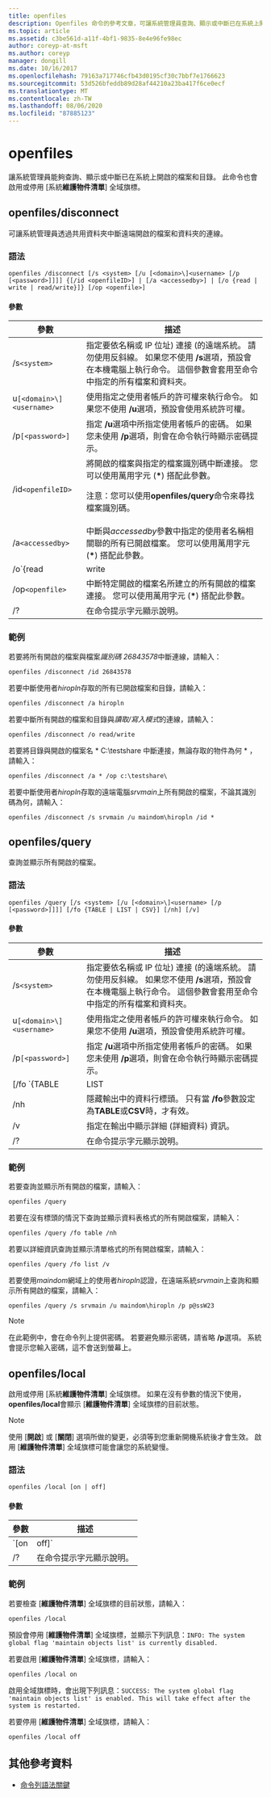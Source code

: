 ```yaml
---
title: openfiles
description: Openfiles 命令的參考文章，可讓系統管理員查詢、顯示或中斷已在系統上開啟的檔案和目錄。
ms.topic: article
ms.assetid: c3be561d-a11f-4bf1-9835-8e4e96fe98ec
author: coreyp-at-msft
ms.author: coreyp
manager: dongill
ms.date: 10/16/2017
ms.openlocfilehash: 79163a717746cfb43d0195cf30c7bbf7e1766623
ms.sourcegitcommit: 53d526bfeddb89d28af44210a23ba417f6ce0ecf
ms.translationtype: MT
ms.contentlocale: zh-TW
ms.lasthandoff: 08/06/2020
ms.locfileid: "87885123"
---
```

# <a name="openfiles"></a>openfiles

讓系統管理員能夠查詢、顯示或中斷已在系統上開啟的檔案和目錄。 此命令也會啟用或停用 [系統**維護物件清單**] 全域旗標。

## <a name="openfiles-disconnect"></a>openfiles/disconnect

可讓系統管理員透過共用資料夾中斷遠端開啟的檔案和資料夾的連線。

### <a name="syntax"></a>語法

```
openfiles /disconnect [/s <system> [/u [<domain>\]<username> [/p [<password>]]]] {[/id <openfileID>] | [/a <accessedby>] | [/o {read | write | read/write}]} [/op <openfile>]
```

#### <a name="parameters"></a>參數

| 參數 | 描述 |
|--|--|
| /s`<system>` | 指定要依名稱或 IP 位址) 連接 (的遠端系統。 請勿使用反斜線。 如果您不使用 **/s**選項，預設會在本機電腦上執行命令。 這個參數會套用至命令中指定的所有檔案和資料夾。 |
| u`[<domain>\]<username>` | 使用指定之使用者帳戶的許可權來執行命令。 如果您不使用 **/u**選項，預設會使用系統許可權。 |
| /p`[<password>]` | 指定 **/u**選項中所指定使用者帳戶的密碼。 如果您未使用 **/p**選項，則會在命令執行時顯示密碼提示。 |
| /id`<openfileID>` | 將開啟的檔案與指定的檔案識別碼中斷連接。 您可以使用萬用字元 (**&#42;**) 搭配此參數。<p>注意：您可以使用**openfiles/query**命令來尋找檔案識別碼。 |
| /a`<accessedby>` | 中斷與*accessedby*參數中指定的使用者名稱相關聯的所有已開啟檔案。 您可以使用萬用字元 (**&#42;**) 搭配此參數。 |
| /o`{read | write | read/write}` | 中斷所有開啟的檔案與指定的開啟模式值的連線。 有效值為「**讀取**」、「**寫入**」或「**讀取/寫入**」。 您可以使用萬用字元 (**&#42;**) 搭配此參數。 |
| /op`<openfile>` | 中斷特定開啟的檔案名所建立的所有開啟的檔案連接。 您可以使用萬用字元 (**&#42;**) 搭配此參數。 |
| /? | 在命令提示字元顯示說明。 |

### <a name="examples"></a>範例

若要將所有開啟的檔案與檔案*識別碼 26843578*中斷連線，請輸入：

```
openfiles /disconnect /id 26843578
```

若要中斷使用者*hiropln*存取的所有已開啟檔案和目錄，請輸入：

```
openfiles /disconnect /a hiropln
```

若要中斷所有開啟的檔案和目錄與*讀取/寫入模式*的連線，請輸入：

```
openfiles /disconnect /o read/write
```

若要將目錄與開啟的檔案名 * C:\testshare 中斷連接，無論存取的物件為何 \* ，請輸入：

```
openfiles /disconnect /a * /op c:\testshare\
```

若要中斷使用者*hiropln*存取的遠端電腦*srvmain*上所有開啟的檔案，不論其識別碼為何，請輸入：

```
openfiles /disconnect /s srvmain /u maindom\hiropln /id *
```

## <a name="openfiles-query"></a>openfiles/query

查詢並顯示所有開啟的檔案。

### <a name="syntax"></a>語法

```
openfiles /query [/s <system> [/u [<domain>\]<username> [/p [<password>]]]] [/fo {TABLE | LIST | CSV}] [/nh] [/v]
```

#### <a name="parameters"></a>參數


| 參數 | 描述 |
|--|--|
| /s`<system>` | 指定要依名稱或 IP 位址) 連接 (的遠端系統。 請勿使用反斜線。 如果您不使用 **/s**選項，預設會在本機電腦上執行命令。 這個參數會套用至命令中指定的所有檔案和資料夾。 |
| u`[<domain>\]<username>` | 使用指定之使用者帳戶的許可權來執行命令。 如果您不使用 **/u**選項，預設會使用系統許可權。 |
| /p`[<password>]` | 指定 **/u**選項中所指定使用者帳戶的密碼。 如果您未使用 **/p**選項，則會在命令執行時顯示密碼提示。 |
| [/fo `{TABLE | LIST | CSV}` ] | 以指定的格式顯示輸出。 有效值包括：<ul><li>**資料表**-顯示資料表中的輸出。</li><li>**清單**-顯示清單中的輸出。</li><li>**Csv** -以逗號分隔值顯示 (CSV) 格式的輸出。</li></ul> |
| /nh | 隱藏輸出中的資料行標頭。 只有當 **/fo**參數設定為**TABLE**或**CSV**時，才有效。 |
| /v | 指定在輸出中顯示詳細 (詳細資料) 資訊。 |
| /? | 在命令提示字元顯示說明。 |

### <a name="examples"></a>範例

若要查詢並顯示所有開啟的檔案，請輸入：

```
openfiles /query
```

若要在沒有標頭的情況下查詢並顯示資料表格式的所有開啟檔案，請輸入：

```
openfiles /query /fo table /nh
```

若要以詳細資訊查詢並顯示清單格式的所有開啟檔案，請輸入：

```
openfiles /query /fo list /v
```

若要使用*maindom*網域上的使用者*hiropln*認證，在遠端系統*srvmain*上查詢和顯示所有開啟的檔案，請輸入：

```
openfiles /query /s srvmain /u maindom\hiropln /p p@ssW23
```

> [!NOTE]
> 在此範例中，會在命令列上提供密碼。 若要避免顯示密碼，請省略 **/p**選項。 系統會提示您輸入密碼，這不會送到螢幕上。

## <a name="openfiles-local"></a>openfiles/local

啟用或停用 [系統**維護物件清單**] 全域旗標。 如果在沒有參數的情況下使用， **openfiles/local**會顯示 [**維護物件清單**] 全域旗標的目前狀態。

> [!NOTE]
> 使用 [**開啟**] 或 [**關閉**] 選項所做的變更，必須等到您重新開機系統後才會生效。 啟用 [**維護物件清單**] 全域旗標可能會讓您的系統變慢。

### <a name="syntax"></a>語法

```
openfiles /local [on | off]
```

#### <a name="parameters"></a>參數

| 參數 | 描述 |
|--|--|
| `[on | off]` | 啟用或停用 [系統**維護物件清單**] 全域旗標，它會追蹤本機檔案控制代碼。 |
| /? | 在命令提示字元顯示說明。 |

### <a name="examples"></a>範例

若要檢查 [**維護物件清單**] 全域旗標的目前狀態，請輸入：

```
openfiles /local
```

預設會停用 [**維護物件清單**] 全域旗標，並顯示下列訊息：`INFO: The system global flag 'maintain objects list' is currently disabled.`

若要啟用 [**維護物件清單**] 全域旗標，請輸入：

```
openfiles /local on
```

啟用全域旗標時，會出現下列訊息：`SUCCESS: The system global flag 'maintain objects list' is enabled. This will take effect after the system is restarted.`

若要停用 [**維護物件清單**] 全域旗標，請輸入：

```
openfiles /local off
```

## <a name="additional-references"></a>其他參考資料

- [命令列語法關鍵](command-line-syntax-key.md)
